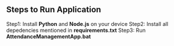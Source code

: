 ## Steps to Run Application
Step1: Install **Python** and **Node.js** on your device
Step2: Install all depedencies mentioned in **requirements.txt**
Step3: Run **AttendanceManagementApp.bat**
